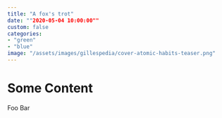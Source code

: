 ```yaml
---
title: "A fox's trot"
date: ""2020-05-04 10:00:00""
custom: false
categories:
- "green"
- "blue"
image: "/assets/images/gillespedia/cover-atomic-habits-teaser.png"
---
```


# Some Content
Foo Bar
